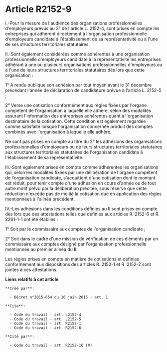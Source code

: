 # Article R2152-9

I.-Pour la mesure de l'audience des organisations professionnelles d'employeurs prévus au 3° de l'article L. 2152-4, sont
prises en compte les entreprises qui adhèrent directement à l'organisation professionnelle d'employeurs candidate à
l'établissement de sa représentativité ou à l'une de ses structures territoriales statutaires. 

II.-Sont également considérées comme adhérentes à une organisation professionnelle d'employeurs candidate à la
représentativité les entreprises adhérant à une ou plusieurs organisations professionnelles d'employeurs ou à l'une de leurs
structures territoriales statutaires dès lors que cette organisation : 

1° A rendu publique son adhésion par tout moyen avant le 31 décembre précédant l'année de déclaration de candidature prévue à
l'article L. 2152-5 ; 

2° Verse une cotisation conformément aux règles fixées par l'organe compétent de l'organisation à laquelle elle adhère, selon
des modalités assurant l'information des entreprises adhérentes quant à l'organisation destinataire de la cotisation. Cette
condition est également regardée comme satisfaite lorsque l'organisation concernée produit des comptes combinés avec
l'organisation à laquelle elle adhère. 

Ne sont pas prises en compte au titre du 2° les adhésions des organisations professionnelles d'employeurs ou de leurs
structures territoriales statutaires aux structures territoriales statutaires de l'organisation candidate à l'établissement
de sa représentativité. 

III.-Sont également prises en compte comme adhérentes les organisations qui, selon les modalités fixées par une délibération
de l'organe compétent de l'organisation candidate, s'acquittent d'une cotisation dont le montant est réduit, pour tenir
compte d'une adhésion en cours d'année ou de tout autre motif prévu par la délibération précitée, sous réserve que cette
réduction n'excède pas de moitié la cotisation due en application des règles mentionnées à l'alinéa précédent. 

IV.-Les adhésions dans les conditions définies au II sont prises en compte dès lors que des attestations telles que définies
aux articles R. 2152-6 et R. 2261-1-1 ont été établies : 

1° Soit par le commissaire aux comptes de l'organisation candidate ; 

2° Soit dans le cadre d'une mission de vérification de ces éléments par un commissaire aux comptes désigné par l'organisation
professionnelle mentionnée au premier alinéa du II. 

Les règles prises en compte en matière de cotisations et définies conformément aux dispositions des articles R. 2152-1 et R.
2152-2 sont jointes à ces attestations.

**Liens relatifs à cet article**

	**Créé par**:

	  - Décret n°2015-654 du 10 juin 2015 - art. 1

	**Cite**:

	  - Code du travail - art. L2152-4
	  - Code du travail - art. L2152-5
	  - Code du travail - art. R2152-1
	  - Code du travail - art. R2152-6

	**Cité par**:

	  - Code du travail - art. R2152-16 (V)
